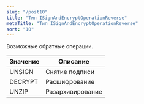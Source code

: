 ```yaml
---
slug: "/post10"
title: "Тип ISignAndEncryptOperationReverse"
metaTitle: "Тип ISignAndEncryptOperationReverse"
sort: "10"
---
```



Возможные обратные операции.

| Значение | Описание |
| --- | --- | 
| UNSIGN | Снятие подписи |
| DECRYPT | Расшифрование |
| UNZIP | Разархивирование |